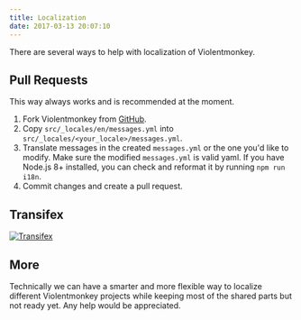 ```yaml
---
title: Localization
date: 2017-03-13 20:07:10
---
```


There are several ways to help with localization of Violentmonkey.

Pull Requests
---
This way always works and is recommended at the moment.

1. Fork Violentmonkey from [GitHub](https://github.com/violentmonkey/violentmonkey).
1. Copy `src/_locales/en/messages.yml` into `src/_locales/<your_locale>/messages.yml`.
1. Translate messages in the created `messages.yml` or the one you'd like to modify.
   Make sure the modified `messages.yml` is valid yaml.
   If you have Node.js 8+ installed, you can check and reformat it by running `npm run i18n`.
1. Commit changes and create a pull request.

Transifex
---
[![Transifex](https://www.transifex.com/projects/p/violentmonkey-nex/resource/messagesjson/chart/image_png)](https://www.transifex.com/projects/p/violentmonkey-nex/resource/messagesjson/)

More
---
Technically we can have a smarter and more flexible way to localize different
Violentmonkey projects while keeping most of the shared parts but not ready yet.
Any help would be appreciated.
